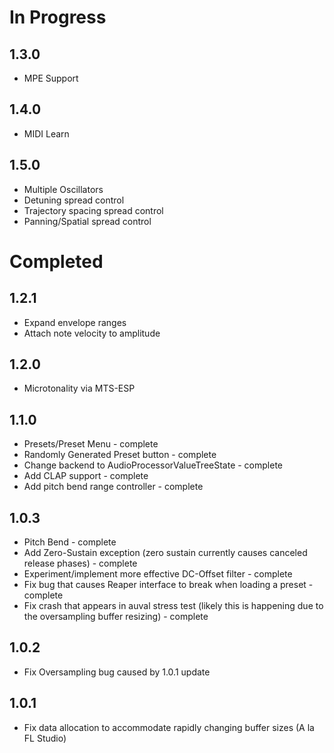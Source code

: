 # In Progress

## 1.3.0
* MPE Support

## 1.4.0
* MIDI Learn

## 1.5.0
* Multiple Oscillators
* Detuning spread control
* Trajectory spacing spread control
* Panning/Spatial spread control

# Completed

## 1.2.1
* Expand envelope ranges
* Attach note velocity to amplitude

## 1.2.0
* Microtonality via MTS-ESP

## 1.1.0
* Presets/Preset Menu - complete
* Randomly Generated Preset button - complete
* Change backend to AudioProcessorValueTreeState - complete
* Add CLAP support - complete
* Add pitch bend range controller - complete

## 1.0.3
* Pitch Bend - complete
* Add Zero-Sustain exception (zero sustain currently causes canceled release phases) - complete
* Experiment/implement more effective DC-Offset filter - complete
* Fix bug that causes Reaper interface to break when loading a preset - complete
* Fix crash that appears in auval stress test (likely this is happening due to the oversampling buffer resizing) - complete

## 1.0.2
* Fix Oversampling bug caused by 1.0.1 update

## 1.0.1
* Fix data allocation to accommodate rapidly changing buffer sizes (A la FL Studio)